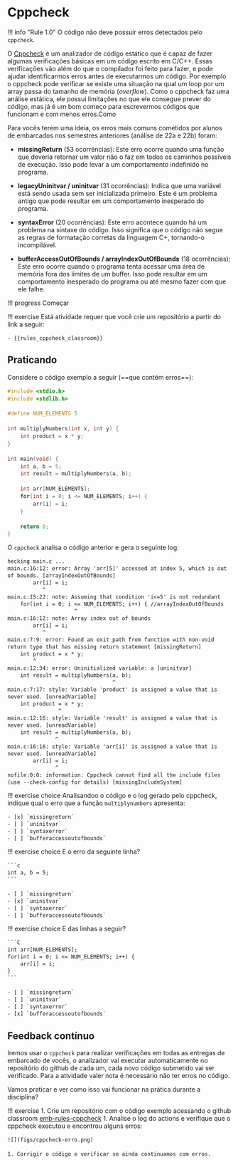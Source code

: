# Cppcheck

!!! info "Rule 1.0"
    O código não deve possuir erros detectados pelo `cppcheck`.

O [Cppcheck](cppcheck.sourceforge.io/) é um analizador de código estático que é capaz de fazer algumas verificações básicas em um código escrito em C/C++. Essas verificações vão além do que o compilador foi feito para fazer, e pode ajudar identificarmos erros antes de executarmos um código. Por exemplo o cppcheck pode verificar se existe uma situação na qual um loop por um array passa do tamanho de memória (*overflow*). Como o cppcheck faz uma análise estática, ele possui limitações no que ele consegue prever do código, mas já é um bom começo para escrevermos códigos que funcionam e com menos erros.Como

Para vocês terem uma ideia, os erros mais comuns cometidos por alunos de embarcados nos semestres anteriores (análise de 22a e 22b) foram:

- **missingReturn** (53 ocorrências): Este erro ocorre quando uma função que deveria retornar um valor não o faz em todos os caminhos possíveis de execução. Isso pode levar a um comportamento indefinido no programa.

- **legacyUninitvar / uninitvar** (31 ocorrências): Indica que uma variável está sendo usada sem ser inicializada primeiro. Este é um problema antigo que pode resultar em um comportamento inesperado do programa.

- **syntaxError** (20 ocorrências): Este erro acontece quando há um problema na sintaxe do código. Isso significa que o código não segue as regras de formatação corretas da linguagem C+, tornando-o incompilável.

- **bufferAccessOutOfBounds / arrayIndexOutOfBounds** (18 ocorrências): Este erro ocorre quando o programa tenta acessar uma área de memória fora dos limites de um buffer. Isso pode resultar em um comportamento inesperado do programa ou até mesmo fazer com que ele falhe.

!!! progress 
    Começar

!!! exercise
    Está atividade requer que você crie um repositório a partir do link a seguir:
    
    - {{rules_cppcheck_classroom}}
    
## Praticando

Considere o código exemplo a seguir (==que contém erros==):

```c
#include <stdio.h>
#include <stdlib.h>

#define NUM_ELEMENTS 5

int multiplyNumbers(int x, int y) {
    int product = x * y;
}

int main(void) {
    int a, b = 5; 
    int result = multiplyNumbers(a, b);

    int arr[NUM_ELEMENTS];
    for(int i = 0; i <= NUM_ELEMENTS; i++) { 
        arr[i] = i;
    }

    return 0;
}
```

O `cppcheck` analisa o código anterior e gera o seguinte log:

```
hecking main.c ...
main.c:16:12: error: Array 'arr[5]' accessed at index 5, which is out of bounds. [arrayIndexOutOfBounds]
        arr[i] = i;
           ^
main.c:15:22: note: Assuming that condition 'i<=5' is not redundant
    for(int i = 0; i <= NUM_ELEMENTS; i++) { //arrayIndexOutOfBounds
                     ^
main.c:16:12: note: Array index out of bounds
        arr[i] = i;
           ^
main.c:7:9: error: Found an exit path from function with non-void return type that has missing return statement [missingReturn]
    int product = x * y;
        ^
main.c:12:34: error: Uninitialized variable: a [uninitvar]
    int result = multiplyNumbers(a, b);
                                 ^
main.c:7:17: style: Variable 'product' is assigned a value that is never used. [unreadVariable]
    int product = x * y;
                ^
main.c:12:16: style: Variable 'result' is assigned a value that is never used. [unreadVariable]
    int result = multiplyNumbers(a, b);
               ^
main.c:16:16: style: Variable 'arr[i]' is assigned a value that is never used. [unreadVariable]
        arr[i] = i;
               ^
nofile:0:0: information: Cppcheck cannot find all the include files (use --check-config for details) [missingIncludeSystem]
```

!!! exercise choice
    Analisandoo o código e o log gerado pelo cppcheck, indique qual o erro que a função `multiplynumbers` apresenta:
    
    - [x] `missingreturn`
    - [ ] `uninitvar`
    - [ ] `syntaxerror`
    - [ ] `bufferaccessoutofbounds`

!!! exercise choice
    E o erro da seguinte linha?
    
    ```c
    int a, b = 5;
    ```
    
    - [ ] `missingreturn`
    - [x] `uninitvar`
    - [ ] `syntaxerror`
    - [ ] `bufferaccessoutofbounds`

!!! exercise choice
    E das linhas a seguir?
    
    ```C
    int arr[NUM_ELEMENTS];
    for(int i = 0; i <= NUM_ELEMENTS; i++) { 
        arr[i] = i;
    }
    ```
 
    - [ ] `missingreturn`
    - [ ] `uninitvar`
    - [ ] `syntaxerror`
    - [x] `bufferaccessoutofbounds`

## Feedback contínuo

Iremos usar o `cppcheck` para realizar verificações em todas as entregas de embarcado de vocês, o analizador vai executar automaticamente no repositório do github de cada um, cada novo código submetido vai ser verificado. Para a atividade valer nota é necessário não ter erros no código. 

Vamos praticar e ver como isso vai funcionar na prática durante a disciplina?

!!! exercise 
    1. Crie um repositório com o código exemplo acessando o github classroom [emb-rules-cppcheck]({{rules_basic_cppcheck_classroom}})
    1. Analise o log do actions e verifique que o cppcheck executou e encontrou alguns erros: 
    
    ![](figs/cppcheck-erro.png)
    
    1. Corrigir o código e verificar se ainda continuamos com erros.



